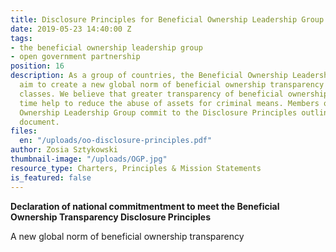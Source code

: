 ```yaml
---
title: Disclosure Principles for Beneficial Ownership Leadership Group
date: 2019-05-23 14:40:00 Z
tags:
- the beneficial ownership leadership group
- open government partnership
position: 16
description: As a group of countries, the Beneficial Ownership Leadership Group will
  aim to create a new global norm of beneficial ownership transparency across asset
  classes. We believe that greater transparency of beneficial ownership will over
  time help to reduce the abuse of assets for criminal means. Members of the Beneficial
  Ownership Leadership Group commit to the Disclosure Principles outlined in this
  document.
files:
  en: "/uploads/oo-disclosure-principles.pdf"
author: Zosia Sztykowski
thumbnail-image: "/uploads/OGP.jpg"
resource_type: Charters, Principles & Mission Statements
is_featured: false
---
```


**Declaration of national commitmentment to meet the Beneficial Ownership Transparency Disclosure Principles**

A new global norm of beneficial ownership transparency
